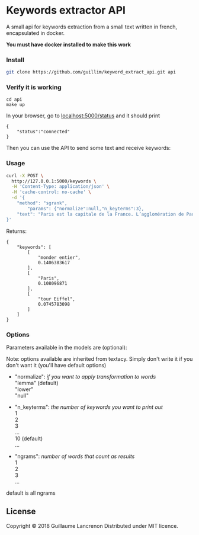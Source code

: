 # Keywords extractor API

A small api for keywords extraction from a small text written in french, encapsulated in docker.

**You must have docker installed to make this work**

### Install

```sh
git clone https://github.com/guillim/keyword_extract_api.git api
```


### Verify it is working

```
cd api
make up
```

In your browser, go to [localhost:5000/status](http://localhost:5000/status) and it should print

```
{
    "status":"connected"
}
```

Then you can use the API to send some text and receive keywords:


### Usage

```bash
curl -X POST \
  http://127.0.0.1:5000/keywords \
  -H 'Content-Type: application/json' \
  -H 'cache-control: no-cache' \
  -d '{
	"method": "sgrank",
        "params": {"normalize":null,"n_keyterms":3},
	"text": "Paris est la capitale de la France. L’agglomération de Paris compte plus de 10 millions d’habitants. Un fleuve traverse la capitale française, c’est la Seine. Dans Paris, il y a deux îles :  l’île de la Cité et l’île Saint-Louis.Paris compte vingt arrondissements. Le 16e, le 7e et le 8e arrondissements de Paris sont les quartiers les plus riches. Ils sont situés dans l’ouest de la capitale. Les quartiers populaires comme le 19e et le 20e sont au nord-est de la ville. Les monuments célèbres, les ministères, le palais de l’Élysée sont situés dans le centre de Paris.Paris est la capitale économique, la capitale politique et la capitale culturelle de la France. La ville compte beaucoup de lieux célèbres dans le monde entier comme « la tour Eiffel » , « l’Arc de Triomphe » et « Notre-Dame de Paris ». Les musées parisiens aussi sont très connus. Il y a, par exemple, le musée du Louvre. C’est le plus grand musée de France. On peut voir dans le musée du Louvre des tableaux magnifiques. Le plus célèbre est certainement « La Joconde » de Léonard de Vinci.Paris est une ville très touristique. Chaque année, des millions de touristes du monde entier marchent sur les amps-Élysées. Ils séjournent à l’hôtel, louent des chambres d’hôtes ou des appartements pour une semaine."
}'
 ```


Returns:


```
{
    "keywords": [
        [
            "monder entier",
            0.1406383617
        ],
        [
            "Paris",
            0.108096871
        ],
        [
            "tour Eiffel",
            0.0745783098
        ]
    ]
}
```

### Options

Parameters available in the models are (optional):  

Note: options available are inherited from textacy. Simply don't write it if you don't want it (you'll have default options)


* "normalize":  _if you want to apply transformation to words_  
"lemma" (default)  
"lower"  
"null"  

* "n_keyterms": _the number of keywords you want to print out_  
1  
2  
3  
...  
10  (default)  
...  


* "ngrams":  _number of words that count as results_  
1  
2  
3  
...  

default is all ngrams  

## License

Copyright © 2018 Guillaume Lancrenon
Distributed under MIT licence.

